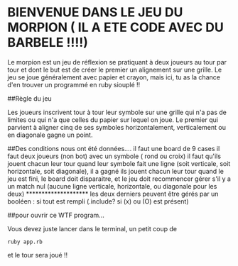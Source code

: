 BIENVENUE DANS LE JEU DU MORPION ( IL A ETE CODE AVEC DU BARBELE !!!!)
======================

Le morpion est un jeu de réflexion se pratiquant à deux joueurs au tour par tour et dont le but est de créer le premier un alignement sur une grille. Le jeu se joue généralement avec papier et crayon, mais ici, tu as la chance d'en trouver un programmé en ruby siouplé !! 

##Règle du jeu

Les joueurs inscrivent tour à tour leur symbole sur une grille qui n'a pas de limites ou qui n'a que celles du papier sur lequel on joue. Le premier qui parvient à aligner cinq de ses symboles horizontalement, verticalement ou en diagonale gagne un point.

##Des conditions nous ont été données....
il faut une board de 9 cases
il faut deux joueurs (non bot) avec un symbole ( rond ou croix)
il faut qu'ils jouent chacun leur tour
quand leur symbole fait une ligne (soit verticale, soit horizontale, soit diagonale), il a gagné
ils jouent chacun leur tour
quand le jeu est fini, le board doit disparaitre, et le jeu doit recommencer
gérer s'il y a un match nul (aucune ligne verticale, horizontale, ou diagonale pour les deux)
******************** les deux derniers peuvent être gérés par un booléen : si tout est rempli (.include? si (x) ou (O) est présent)

##pour ouvrir ce WTF program...

Vous devez juste lancer dans le terminal, un petit coup de 
```
ruby app.rb
```
et le tour sera joué !!

